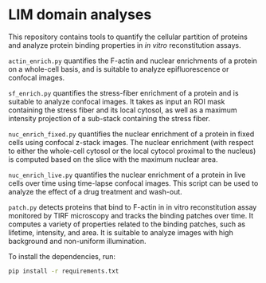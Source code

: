 # LIM domain analyses

This repository contains tools to quantify the cellular partition of proteins
and analyze protein binding properties in *in vitro* reconstitution assays.

`actin_enrich.py` quantifies the F-actin and nuclear enrichments of a
protein on a whole-cell basis, and is suitable to analyze epifluorescence or
confocal images.

`sf_enrich.py` quantifies the stress-fiber enrichment of a protein and
is suitable to analyze confocal images. It takes as input an ROI mask
containing the stress fiber and its local cytosol, as well as a maximum
intensity projection of a sub-stack containing the stress fiber.

`nuc_enrich_fixed.py` quantifies the nuclear enrichment of a protein
in fixed cells using confocal z-stack images. The nuclear enrichment (with
respect to either the whole-cell cytosol or the local cytocol proximal to the
nucleus) is computed based on the slice with the maximum nuclear area.

`nuc_enrich_live.py` quantifies the nuclear enrichment of a protein in
live cells over time using time-lapse confocal images. This script can be used
to analyze the effect of a drug treatment and wash-out.

`patch.py` detects proteins that bind to F-actin in in vitro
reconstitution assay monitored by TIRF microscopy and tracks the binding
patches over time. It computes a variety of properties related to the
binding patches, such as lifetime, intensity, and area. It is suitable to
analyze images with high background and non-uniform illumination.

To install the dependencies, run:
```bash
pip install -r requirements.txt
```
